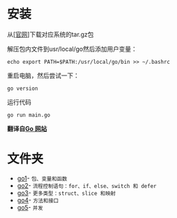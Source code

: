 # 安装
从[[官网](https://golang.org )]下载对应系统的tar.gz包

解压包内文件到usr/local/go然后添加用户变量：

```
echo export PATH=$PATH:/usr/local/go/bin >> ~/.bashrc
```

重启电脑，然后尝试一下：

```
go version
```

运行代码

```
go run main.go
```

**翻译自[Go 网站](https://tour.go-zh.org)**

# 文件夹
- [go1](https://github.com/foreverlz1111/gogo_land/tree/main/go1)-
`
包、变量和函数
`
- [go2](https://github.com/foreverlz1111/gogo_land/tree/main/go2)-
`
流程控制语句：for、if、else、switch 和 defer
`
- [go3](https://github.com/foreverlz1111/gogo_land/tree/main/go3)-
`
更多类型：struct、slice 和映射
`
- [go4](https://github.com/foreverlz1111/gogo_land/tree/main/go4)-
`
方法和接口
`
- [go5](https://github.com/foreverlz1111/gogo_land/tree/main/go5)-
`
并发
`


